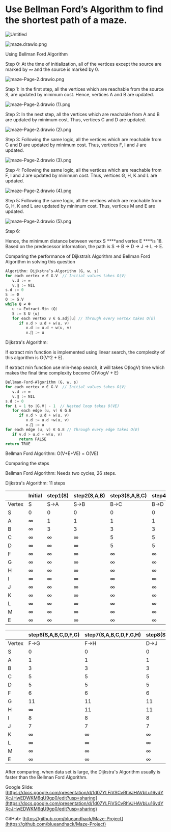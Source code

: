 # Use Bellman Ford’s Algorithm to find the shortest path of a maze.

![Untitled](Use%20Bellman%20Ford%E2%80%99s%20Algorithm%20to%20find%20the%20shortest%20%20cdda145f90e94df59e8833bae3128930/Untitled.png)

![maze.drawio.png](Use%20Bellman%20Ford%E2%80%99s%20Algorithm%20to%20find%20the%20shortest%20%20cdda145f90e94df59e8833bae3128930/maze.drawio.png)

Using Bellman Ford Algorithm

Step 0: At the time of initialization, all of the vertices except the source are marked by ∞ and the source is marked by 0.

![maze-Page-2.drawio.png](Use%20Bellman%20Ford%E2%80%99s%20Algorithm%20to%20find%20the%20shortest%20%20cdda145f90e94df59e8833bae3128930/maze-Page-2.drawio.png)

Step 1: In the first step, all the vertices which are reachable from the source S, are updated by minimum cost. Hence, vertices A and B are updated.

![maze-Page-2.drawio (1).png](Use%20Bellman%20Ford%E2%80%99s%20Algorithm%20to%20find%20the%20shortest%20%20cdda145f90e94df59e8833bae3128930/maze-Page-2.drawio_(1).png)

Step 2: In the next step, all the vertices which are reachable from A and B are updated by minimum cost. Thus, vertices C and D are updated.

![maze-Page-2.drawio (2).png](Use%20Bellman%20Ford%E2%80%99s%20Algorithm%20to%20find%20the%20shortest%20%20cdda145f90e94df59e8833bae3128930/maze-Page-2.drawio_(2).png)

Step 3: Following the same logic, all the vertices which are reachable from C and D are updated by minimum cost. Thus, vertices F, I and J are updated.

![maze-Page-2.drawio (3).png](Use%20Bellman%20Ford%E2%80%99s%20Algorithm%20to%20find%20the%20shortest%20%20cdda145f90e94df59e8833bae3128930/maze-Page-2.drawio_(3).png)

Step 4: Following the same logic, all the vertices which are reachable from F, I and J are updated by minimum cost. Thus, vertices G, H, K and L are updated.

![maze-Page-2.drawio (4).png](Use%20Bellman%20Ford%E2%80%99s%20Algorithm%20to%20find%20the%20shortest%20%20cdda145f90e94df59e8833bae3128930/maze-Page-2.drawio_(4).png)

Step 5: Following the same logic, all the vertices which are reachable from G, H, K and L are updated by minimum cost. Thus, vertices M and E are updated.

![maze-Page-2.drawio (5).png](Use%20Bellman%20Ford%E2%80%99s%20Algorithm%20to%20find%20the%20shortest%20%20cdda145f90e94df59e8833bae3128930/maze-Page-2.drawio_(5).png)

Step 6: 

Hence, the minimum distance between vertex S ****and vertex E ****is 18. Based on the predecessor information, the path is S → B → D → J → L → E.

Comparing the performance of Dijkstra’s Algorithm and Bellman Ford Algorithm in solving this question

```c
Algorithm: Dijkstra’s-Algorithm (G, w, s) 
for each vertex v Є G.V  // Initial values takes O(V) 
   v.d := ∞ 
   v.∏ := NIL 
s.d := 0 
S := Ф 
Q := G.V 
while Q ≠ Ф 
   u := Extract-Min (Q) 
   S := S U {u} 
   for each vertex v Є G.adj[u] // Through every vertex takes O(E)
      if v.d > u.d + w(u, v) 
         v.d := u.d + w(u, v) 
         v.∏ := u
```

Dijkstra's Algorithm: 

If extract min function is implemented using linear search, the complexity of this algorithm is O(V^2 + E).

If extract min function use min-heap search, it will takes O(logV) time which makes the final time complexity become O(VlogV + E)

```c
Bellman-Ford-Algorithm (G, w, s) 
for each vertex v Є G.V  // Initial values takes O(V) 
   v.d := ∞ 
   v.∏ := NIL 
s.d := 0 
for i = 1 to |G.V| - 1  // Nested loop takes O(VE)
   for each edge (u, v) Є G.E 
      if v.d > u.d + w(u, v) 
         v.d := u.d +w(u, v) 
         v.∏ := u 
for each edge (u, v) Є G.E // Through every edge takes O(E)
   if v.d > u.d + w(u, v) 
      return FALSE 
return TRUE
```

Bellman Ford Algorithm: O(V+E+VE) = O(VE)

Comparing the steps

Bellman Ford Algorithm: Needs two cycles, 26 steps. 

Dijkstra's Algorithm: 11 steps

|  | Initial | step1(S) | step2(S,A,B) | step3(S,A,B,C) | step4(S,A,B,C,D) | step5(S,A,B,C,D,F) |
| --- | --- | --- | --- | --- | --- | --- |
| Vertex | S | S→A | S→B | B→C | B→D | D→F |
| S | 0 | 0 | 0 | 0 | 0 | 0 |
| A | ∞ | 1 | 1 | 1 | 1 | 1 |
| B | ∞ | 3 | 3 | 3 | 3 | 3 |
| C | ∞ | ∞ | ∞ | 5 | 5 | 5 |
| D | ∞ | ∞ | ∞ | 5 | 5 | 5 |
| F | ∞ | ∞ | ∞ | ∞ | ∞ | 6 |
| G | ∞ | ∞ | ∞ | ∞ | ∞ | ∞ |
| H | ∞ | ∞ | ∞ | ∞ | ∞ | ∞ |
| I | ∞ | ∞ | ∞ | ∞ | ∞ | 8 |
| J | ∞ | ∞ | ∞ | ∞ | ∞ | 7 |
| K | ∞ | ∞ | ∞ | ∞ | ∞ | ∞ |
| L | ∞ | ∞ | ∞ | ∞ | ∞ | ∞ |
| M | ∞ | ∞ | ∞ | ∞ | ∞ | ∞ |
| E | ∞ | ∞ | ∞ | ∞ | ∞ | ∞ |

|  | step6(S,A,B,C,D,F,G) | step7(S,A,B,C,D,F,G,H) | step8(S,A,B,C,D,F,G,J) | step9(S,A,B,C,D,F,G,J,L) | step10(S,A,B,C,D,F,G,J,L,M) | step11(S,A,B,C,D,F,G,J,L,M,E) |
| --- | --- | --- | --- | --- | --- | --- |
| Vertex | F→G | F→H | D→J | J→L | L→M | L→E |
| S | 0 | 0 | 0 | 0 | 0 | 0 |
| A | 1 | 1 | 1 | 1 | 1 | 1 |
| B | 3 | 3 | 3 | 3 | 3 | 3 |
| C | 5 | 5 | 5 | 5 | 5 | 5 |
| D | 5 | 5 | 5 | 5 | 5 | 5 |
| F | 6 | 6 | 6 | 6 | 6 | 6 |
| G | 11 | 11 | 11 | 11 | 11 | 11 |
| H | ∞ | 11 | 11 | 11 | 11 | 11 |
| I | 8 | 8 | 8 | 8 | 8 | 8 |
| J | 7 | 7 | 7 | 7 | 7 | 7 |
| K | ∞ | ∞ | ∞ | 12 | 12 | 12 |
| L | ∞ | ∞ | ∞ | 10 | 10 | 10 |
| M | ∞ | ∞ | ∞ | ∞ | 11 | 11 |
| E | ∞ | ∞ | ∞ | ∞ | 18 | 18 |

After comparing, when data set is large, the Dijkstra's Algorithm usually is faster than the Bellman Ford Algorithm.

Google Slide: [https://docs.google.com/presentation/d/1d07YLFiVSCvRhVJHAVbLu16vdYXcJHwEDWKM6qU9gp0/edit?usp=sharing](https://docs.google.com/presentation/d/1d07YLFiVSCvRhVJHAVbLu16vdYXcJHwEDWKM6qU9gp0/edit?usp=sharing)

GitHub: [https://github.com/blueandhack/Maze-Project](https://github.com/blueandhack/Maze-Project)